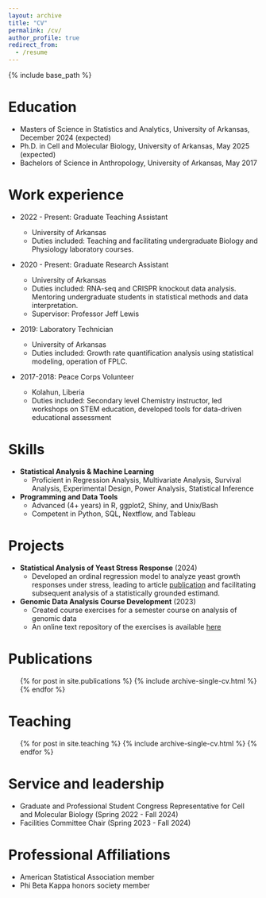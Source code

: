 ```yaml
---
layout: archive
title: "CV"
permalink: /cv/
author_profile: true
redirect_from:
  - /resume
---
```


{% include base_path %}

Education
======
* Masters of Science in Statistics and Analytics, University of Arkansas, December 2024 (expected)
* Ph.D. in Cell and Molecular Biology, University of Arkansas, May 2025 (expected)
* Bachelors of Science in Anthropology, University of Arkansas, May 2017

Work experience
======
* 2022 - Present: Graduate Teaching Assistant
  * University of Arkansas
  * Duties included: Teaching and facilitating undergraduate Biology and Physiology laboratory courses.
    
* 2020 - Present: Graduate Research Assistant
  * University of Arkansas
  * Duties included: RNA-seq and CRISPR knockout data analysis. Mentoring undergraduate students in statistical methods and data interpretation.
  * Supervisor: Professor Jeff Lewis

* 2019: Laboratory Technician
  * University of Arkansas
  * Duties included: Growth rate quantification analysis using statistical modeling, operation of FPLC.

* 2017-2018: Peace Corps Volunteer
  * Kolahun, Liberia
  * Duties included: Secondary level Chemistry instructor, led workshops on STEM education, developed tools for data-driven educational assessment
  
Skills
======
* **Statistical Analysis & Machine Learning**
  * Proficient in Regression Analysis, Multivariate Analysis, Survival Analysis, Experimental Design, Power Analysis, Statistical Inference
* **Programming and Data Tools**
  * Advanced (4+ years) in R, ggplot2, Shiny, and Unix/Bash 
  * Competent in Python, SQL, Nextflow, and Tableau

Projects
======
* **Statistical Analysis of Yeast Stress Response** (2024)
  * Developed an ordinal regression model to analyze yeast growth responses under stress, leading to article [publication](https://doi.org/10.1186/s12915-024-01945-7) and facilitating subsequent analysis of a statistically grounded estimand.
* **Genomic Data Analysis Course Development** (2023)
  * Created course exercises for a semester course on analysis of genomic data
  * An online text repository of the exercises is available [here](https://clstacy.github.io/GenomicDataAnalysis)


Publications
======
  <ul>{% for post in site.publications %}
    {% include archive-single-cv.html %}
  {% endfor %}</ul>

Teaching
======
  <ul>{% for post in site.teaching %}
    {% include archive-single-cv.html %}
  {% endfor %}</ul>

  
Service and leadership
======
* Graduate and Professional Student Congress Representative for Cell and Molecular Biology (Spring 2022 - Fall 2024)
* Facilities Committee Chair (Spring 2023 - Fall 2024)

Professional Affiliations
======
* American Statistical Association member
* Phi Beta Kappa honors society member

<!-- Talks
======
  <ul>{% for post in site.talks %}
    {% include archive-single-talk-cv.html %}
  {% endfor %}</ul>  --> 
